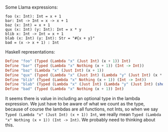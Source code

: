 Some Llama expressions:

```
foo (x: Int): Int = x + 1
bar: Int -> Int = x -> x + 1
baz (x: Int) = x + 1
qux (x: Int) (y: Int): Int = x * y
blib x: Int -> Int = x + 1
blab (x: Int) (y: Int): Str = "#{x + y}"
bad = (x -> x + 1) : Int
```

Haskell representations:

```haskell
Define "foo" (Typed (Lambda "x" (Just Int) (x + 1)) Int)
Define "bar" (Typed (Lambda "x" Nothing (x + 1)) (Int -> Int))
Define "baz" (Lambda "x" (Just Int) (x + 1))
Define "qux" (Typed (Lambda "x" (Just Int) (Lambda "y" (Just Int) (x * y))) Int)
Define "blib" (Typed (Lambda "x" Nothing (x + 1)) (Int -> Int))
Define "blab" (Typed (Lambda "x" (Just Int) (Lambda "y" (Just Int) (show (x + y)))) Str)
Define "bad" (Typed (Lambda "x" Nothing (x + 1)) Int)
```

It seems there is value in including an optional type in the lambda expression. We just have to be aware of what we count as the type, because of course the lambdas are all functions, not Ints, so when we say `Typed (Lambda "x" (Just Int) (x + 1)) Int`, we really mean `Typed (Lambda "x" Nothing (x + 1)) (Int -> Int)`. We probably need to thinking about this.
